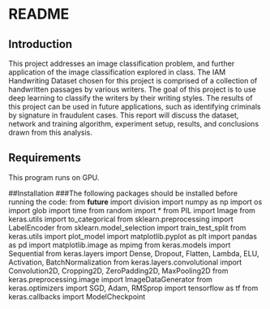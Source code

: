 # README
## Introduction

This project addresses an image classification problem, and further application of the image classification explored in class. The IAM Handwriting Dataset chosen for this project is comprised of a collection of handwritten passages by various writers. The goal of this project is to use deep learning to classify the writers by their writing styles. The results of this project can be used in future applications, such as identifying criminals by signature in fraudulent cases. This report will discuss the dataset, network and training algorithm, experiment setup, results, and conclusions drawn from this analysis.

## Requirements 
This program runs on GPU. 

##Installation
###The following packages should be installed before running the code:
from __future__ import division
import numpy as np
import os
import glob
import time
from random import *
from PIL import Image
from keras.utils import to_categorical
from sklearn.preprocessing import LabelEncoder
from sklearn.model_selection import train_test_split
from keras.utils import plot_model
import matplotlib.pyplot as plt
import pandas as pd
import matplotlib.image as mpimg
from keras.models import Sequential
from keras.layers import Dense, Dropout, Flatten, Lambda, ELU, Activation, BatchNormalization
from keras.layers.convolutional import Convolution2D, Cropping2D, ZeroPadding2D, MaxPooling2D
from keras.preprocessing.image import ImageDataGenerator
from keras.optimizers import SGD, Adam, RMSprop
import tensorflow as tf
from keras.callbacks import ModelCheckpoint

